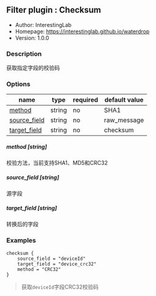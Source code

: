 ## Filter plugin : Checksum

* Author: InterestingLab
* Homepage: https://interestinglab.github.io/waterdrop
* Version: 1.0.0

### Description

获取指定字段的校验码

### Options

| name | type | required | default value |
| --- | --- | --- | --- |
| [method](#method-string) | string | no | SHA1 |
| [source_field](#source_field-string) | string | no | raw_message |
| [target_field](#target_field-string) | string | no | checksum |

##### method [string]

校验方法，当前支持SHA1、MD5和CRC32

##### source_field [string]

源字段

##### target_field [string]

转换后的字段

### Examples

```
checksum {
    source_field = "deviceId"
    target_field = "device_crc32"
    method = "CRC32"
}
```

> 获取`deviceId`字段CRC32校验码
